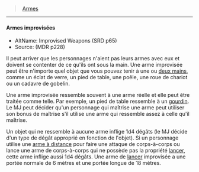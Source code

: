 ﻿---
!GenericItem
Name: Armes improvisées
AltName: Improvised Weapons (SRD p65)
Source: (MDR p228)
Id: weapons_hd.md#armes-improvisées
ParentLink: weapons_hd.md#armes
ParentName: Armes
NameLevel: 4
Attributes: {}
---
> [Armes](hd_weapons.md)

---

#### Armes improvisées

- AltName: Improvised Weapons (SRD p65)
- Source: (MDR p228)

Il peut arriver que les personnages n'aient pas leurs armes avec eux et doivent se contenter de ce qu'ils ont sous la main. Une arme improvisée peut être n'importe quel objet que vous pouvez tenir à une ou [deux mains](hd_weapons_a_deux_mains.md), comme un éclat de verre, un pied de table, une poêle, une roue de chariot ou un cadavre de gobelin.

Une arme improvisée ressemble souvent à une arme réelle et elle peut être traitée comme telle. Par exemple, un pied de table ressemble à un [gourdin](hd_equipment_gourdin.md). Le MJ peut décider qu'un personnage qui maîtrise une arme peut utiliser son bonus de maîtrise s'il utilise une arme qui ressemble assez à celle qu'il maîtrise.

Un objet qui ne ressemble à aucune arme inflige 1d4 dégâts (le MJ décide d'un type de dégât approprié en fonction de l'objet). Si un personnage utilise une [arme à distance](weapons_hd.md#arme-à-distance) pour faire une attaque de corps-à-corps ou lance une arme de corps-à-corps qui ne possède pas la propriété [lancer](hd_weapons_lancer.md), cette arme inflige aussi 1d4 dégâts. Une arme de [lancer](hd_weapons_lancer.md) improvisée a une portée normale de 6 mètres et une portée longue de 18 mètres.

